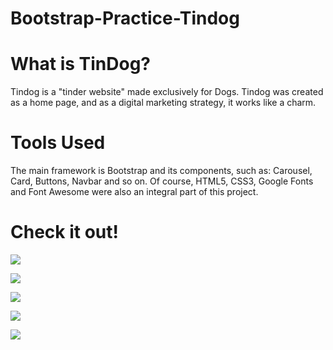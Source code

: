 # Bootstrap-Practice-Tindog

# What is TinDog?

Tindog is a "tinder website" made exclusively for Dogs. Tindog was created as a home page, and as a digital marketing strategy, it works like a charm.

# Tools Used
The main framework is Bootstrap and its components, such as: Carousel, Card, Buttons, Navbar and so on. Of course, HTML5, CSS3, Google Fonts and Font Awesome were also an integral part of this project.

# Check it out!

![](https://github.com/Polymathing/Maicon_Portfolio/blob/main/images/Tindog/1.png?raw=true)

![](https://github.com/Polymathing/Maicon_Portfolio/blob/main/images/Tindog/2.png?raw=true)

![](https://github.com/Polymathing/Maicon_Portfolio/blob/main/images/Tindog/3.png?raw=true)

![](https://github.com/Polymathing/Maicon_Portfolio/blob/main/images/Tindog/4.png?raw=true)

![](https://github.com/Polymathing/Maicon_Portfolio/blob/main/images/Tindog/5.png?raw=true)

